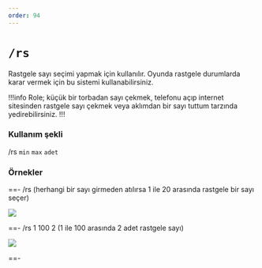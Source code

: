 ```yaml
---
order: 94
---
```


# `/rs`

Rastgele sayı seçimi yapmak için kullanılır. Oyunda rastgele durumlarda karar vermek için bu sistemi kullanabilirsiniz.

!!!info
Role; küçük bir torbadan sayı çekmek, telefonu açıp internet sitesinden rastgele sayı çekmek veya aklımdan bir sayı tuttum tarzında yedirebilirsiniz.
!!!

### Kullanım şekli

/rs `min` `max` `adet`

### Örnekler

==- /rs (herhangi bir sayı girmeden atılırsa 1 ile 20 arasında rastgele bir sayı seçer)

![](https://cdn.eightbornv.com/2025/05/12/13-59-39_2565130223.jpg)

==- /rs 1 100 2 (1 ile 100 arasında 2 adet rastgele sayı)

![](https://cdn.eightbornv.com/2025/05/12/13-59-48_7686637356.jpg)

==-
